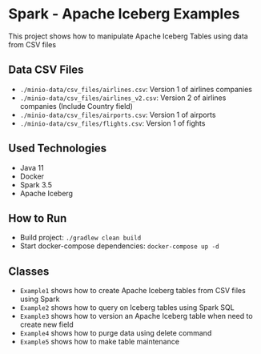# Spark - Apache Iceberg Examples

This project shows how to manipulate Apache Iceberg Tables using data from CSV files

## Data CSV Files

- `./minio-data/csv_files/airlines.csv`: Version 1 of airlines companies
- `./minio-data/csv_files/airlines_v2.csv`: Version 2 of airlines companies (Include Country field)
- `./minio-data/csv_files/airports.csv`: Version 1 of airports
- `./minio-data/csv_files/flights.csv`: Version 1 of fights

## Used Technologies
- Java 11
- Docker
- Spark 3.5
- Apache Iceberg

## How to Run

- Build project: `./gradlew clean build`
- Start docker-compose dependencies: `docker-compose up -d`

## Classes

- `Example1` shows how to create Apache Iceberg tables from CSV files using Spark
- `Example2` shows how to query on Iceberg tables using Spark SQL
- `Example3` shows how to version an Apache Iceberg table when need to create new field
- `Example4` shows how to purge data using delete command
- `Example5` shows how to make table maintenance
